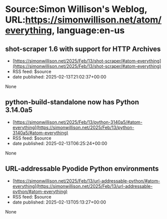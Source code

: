 # Source:Simon Willison's Weblog, URL:https://simonwillison.net/atom/everything, language:en-us

## shot-scraper 1.6 with support for HTTP Archives
 - [https://simonwillison.net/2025/Feb/13/shot-scraper/#atom-everything](https://simonwillison.net/2025/Feb/13/shot-scraper/#atom-everything)
 - RSS feed: $source
 - date published: 2025-02-13T21:02:37+00:00

None

## python-build-standalone now has Python 3.14.0a5
 - [https://simonwillison.net/2025/Feb/13/python-3140a5/#atom-everything](https://simonwillison.net/2025/Feb/13/python-3140a5/#atom-everything)
 - RSS feed: $source
 - date published: 2025-02-13T06:25:24+00:00

None

## URL-addressable Pyodide Python environments
 - [https://simonwillison.net/2025/Feb/13/url-addressable-python/#atom-everything](https://simonwillison.net/2025/Feb/13/url-addressable-python/#atom-everything)
 - RSS feed: $source
 - date published: 2025-02-13T05:13:27+00:00

None


